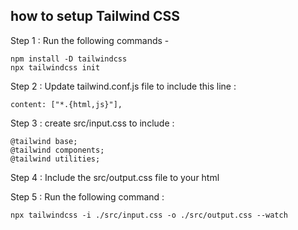 ## how to setup Tailwind CSS

Step 1 : Run the following commands -

```
npm install -D tailwindcss
npx tailwindcss init
```

Step 2 : Update tailwind.conf.js file to include this line :

```
content: ["*.{html,js}"],
```

Step 3 : create src/input.css to include :

```
@tailwind base;
@tailwind components;
@tailwind utilities;
```

Step 4 : Include the src/output.css file to your html

Step 5 : Run the following command :

```
npx tailwindcss -i ./src/input.css -o ./src/output.css --watch
```
